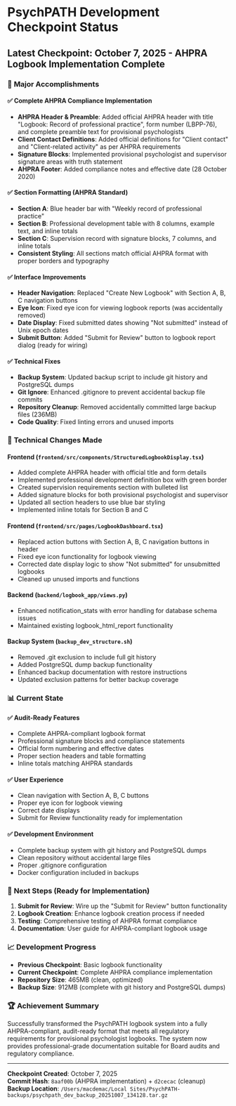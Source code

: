 # PsychPATH Development Checkpoint Status

## Latest Checkpoint: October 7, 2025 - AHPRA Logbook Implementation Complete

### 🎯 **Major Accomplishments**

#### ✅ **Complete AHPRA Compliance Implementation**
- **AHPRA Header & Preamble**: Added official AHPRA header with title "Logbook: Record of professional practice", form number (LBPP-76), and complete preamble text for provisional psychologists
- **Client Contact Definitions**: Added official definitions for "Client contact" and "Client-related activity" as per AHPRA requirements
- **Signature Blocks**: Implemented provisional psychologist and supervisor signature areas with truth statement
- **AHPRA Footer**: Added compliance notes and effective date (28 October 2020)

#### ✅ **Section Formatting (AHPRA Standard)**
- **Section A**: Blue header bar with "Weekly record of professional practice"
- **Section B**: Professional development table with 8 columns, example text, and inline totals
- **Section C**: Supervision record with signature blocks, 7 columns, and inline totals
- **Consistent Styling**: All sections match official AHPRA format with proper borders and typography

#### ✅ **Interface Improvements**
- **Header Navigation**: Replaced "Create New Logbook" with Section A, B, C navigation buttons
- **Eye Icon**: Fixed eye icon for viewing logbook reports (was accidentally removed)
- **Date Display**: Fixed submitted dates showing "Not submitted" instead of Unix epoch dates
- **Submit Button**: Added "Submit for Review" button to logbook report dialog (ready for wiring)

#### ✅ **Technical Fixes**
- **Backup System**: Updated backup script to include git history and PostgreSQL dumps
- **Git Ignore**: Enhanced .gitignore to prevent accidental backup file commits
- **Repository Cleanup**: Removed accidentally committed large backup files (236MB)
- **Code Quality**: Fixed linting errors and unused imports

### 🔧 **Technical Changes Made**

#### Frontend (`frontend/src/components/StructuredLogbookDisplay.tsx`)
- Added complete AHPRA header with official title and form details
- Implemented professional development definition box with green border
- Created supervision requirements section with bulleted list
- Added signature blocks for both provisional psychologist and supervisor
- Updated all section headers to use blue bar styling
- Implemented inline totals for Section B and C

#### Frontend (`frontend/src/pages/LogbookDashboard.tsx`)
- Replaced action buttons with Section A, B, C navigation buttons in header
- Fixed eye icon functionality for logbook viewing
- Corrected date display logic to show "Not submitted" for unsubmitted logbooks
- Cleaned up unused imports and functions

#### Backend (`backend/logbook_app/views.py`)
- Enhanced notification_stats with error handling for database schema issues
- Maintained existing logbook_html_report functionality

#### Backup System (`backup_dev_structure.sh`)
- Removed .git exclusion to include full git history
- Added PostgreSQL dump backup functionality
- Enhanced backup documentation with restore instructions
- Updated exclusion patterns for better backup coverage

### 📊 **Current State**

#### ✅ **Audit-Ready Features**
- Complete AHPRA-compliant logbook format
- Professional signature blocks and compliance statements
- Official form numbering and effective dates
- Proper section headers and table formatting
- Inline totals matching AHPRA standards

#### ✅ **User Experience**
- Clean navigation with Section A, B, C buttons
- Proper eye icon for logbook viewing
- Correct date displays
- Submit for Review functionality ready for implementation

#### ✅ **Development Environment**
- Complete backup system with git history and PostgreSQL dumps
- Clean repository without accidental large files
- Proper .gitignore configuration
- Docker configuration included in backups

### 🎯 **Next Steps (Ready for Implementation)**
1. **Submit for Review**: Wire up the "Submit for Review" button functionality
2. **Logbook Creation**: Enhance logbook creation process if needed
3. **Testing**: Comprehensive testing of AHPRA format compliance
4. **Documentation**: User guide for AHPRA-compliant logbook usage

### 📈 **Development Progress**
- **Previous Checkpoint**: Basic logbook functionality
- **Current Checkpoint**: Complete AHPRA compliance implementation
- **Repository Size**: 465MB (clean, optimized)
- **Backup Size**: 912MB (complete with git history and PostgreSQL dumps)

### 🏆 **Achievement Summary**
Successfully transformed the PsychPATH logbook system into a fully AHPRA-compliant, audit-ready format that meets all regulatory requirements for provisional psychologist logbooks. The system now provides professional-grade documentation suitable for Board audits and regulatory compliance.

---

**Checkpoint Created**: October 7, 2025  
**Commit Hash**: `8aaf00b` (AHPRA implementation) + `d2cecac` (cleanup)  
**Backup Location**: `/Users/macdemac/Local Sites/PsychPATH-backups/psychpath_dev_backup_20251007_134128.tar.gz`
